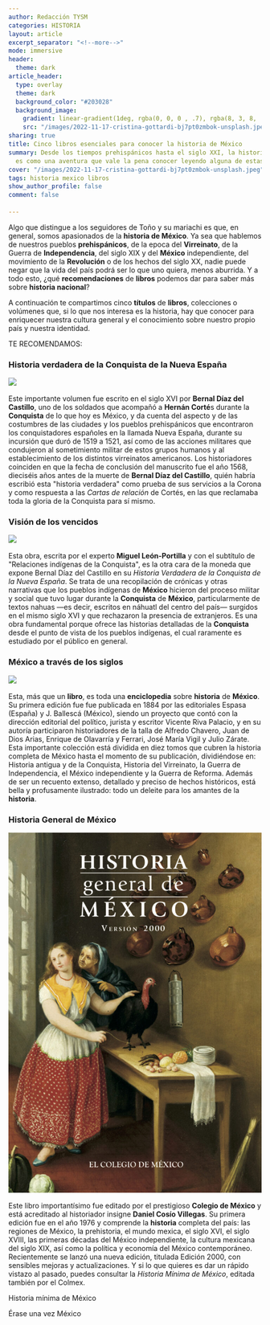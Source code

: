 ```yaml
---
author: Redacción TYSM
categories: HISTORIA
layout: article
excerpt_separator: "<!--more-->"
mode: immersive
header:
  theme: dark
article_header:
  type: overlay
  theme: dark
  background_color: "#203028"
  background_image:
    gradient: linear-gradient(1deg, rgba(0, 0, 0 , .7), rgba(8, 3, 8, .9))
    src: "/images/2022-11-17-cristina-gottardi-bj7pt0zmbok-unsplash.jpeg"
sharing: true
title: Cinco libros esenciales para conocer la historia de México
summary: Desde los tiempos prehispánicos hasta el siglo XXI, la historia de México
  es como una aventura que vale la pena conocer leyendo alguna de estas recomendaciones…
cover: "/images/2022-11-17-cristina-gottardi-bj7pt0zmbok-unsplash.jpeg"
tags: historia mexico libros
show_author_profile: false
comment: false

---
```

Algo que distingue a los seguidores de Toño y su mariachi es que, en general, somos apasionados de la **historia de México**. Ya sea que hablemos de nuestros pueblos **prehispánicos**, de la epoca del **Virreinato**, de la Guerra de **Independencia**, del siglo XIX y del **México** independiente, del movimiento de la **Revolución** o de los hechos del siglo XX, nadie puede negar que la vida del país podrá ser lo que uno quiera, menos aburrida. Y a todo esto, ¿qué **recomendaciones** de **libros** podemos dar para saber más sobre **historia nacional**?

A continuación te compartimos cinco **títulos** de **libros**, colecciones o volúmenes que, si lo que nos interesa es la historia, hay que conocer para enriquecer nuestra cultura general y el conocimiento sobre nuestro propio país y nuestra identidad.

TE RECOMENDAMOS:

### Historia verdadera de la Conquista de la Nueva España

![](https://upload.wikimedia.org/wikipedia/commons/thumb/2/2b/Historia_verdadera_conquista_Nueva_Espa%C3%B1a_portada.jpg/712px-Historia_verdadera_conquista_Nueva_Espa%C3%B1a_portada.jpg)

Este importante volumen fue escrito en el siglo XVI por **Bernal Díaz del Castillo**, uno de los soldados que acompañó a **Hernán Corté**s durante la **Conquista** de lo que hoy es México, y da cuenta del aspecto y de las costumbres de las ciudades y los pueblos prehispánicos que encontraron los conquistadores españoles en la llamada Nueva España, durante su incursión que duró de 1519 a 1521, así como de las acciones militares que condujeron al sometimiento militar de estos grupos humanos y al establecimiento de los distintos virreinatos americanos. Los historiadores coinciden en que la fecha de conclusión del manuscrito fue el año 1568, dieciséis años antes de la muerte de **Bernal Díaz del Castillo**, quién habría escribió esta "historia verdadera" como prueba de sus servicios a la Corona y como respuesta a las _Cartas de relación_ de Cortés, en las que reclamaba toda la gloria de la Conquista para sí mismo.

### Visión de los vencidos

![](https://upload.wikimedia.org/wikipedia/commons/thumb/b/b2/Visi%C3%B3n_de_los_vencidos_1ra_ed.png/750px-Visi%C3%B3n_de_los_vencidos_1ra_ed.png)

Esta obra, escrita por el experto **Miguel León-Portilla** y con el subtítulo de "Relaciones indígenas de la Conquista", es la otra cara de la moneda que expone Bernal Díaz del Castillo en su _Historia Verdadera de la Conquista de la Nueva España_. Se trata de una recopilación de crónicas y otras narrativas que los pueblos indígenas de **México** hicieron del proceso militar y social que tuvo lugar durante la **Conquista** de **México**, particularmente de textos nahuas —es decir, escritos en náhuatl del centro del país— surgidos en el mismo siglo XVI y que rechazaron la presencia de extranjeros. Es una obra fundamental porque ofrece las historias detalladas de la **Conquista** desde el punto de vista de los pueblos indígenas, el cual raramente es estudiado por el público en general.

### México a través de los siglos

![](https://upload.wikimedia.org/wikipedia/commons/f/fa/Mexicoatravsde.jpg)

Esta, más que un **libro**, es toda una **enciclopedia** sobre **historia** de **México**. Su primera edición fue fue publicada en 1884 por las editoriales Espasa (España) y J. Ballescá (México), siendo un proyecto que contó con la dirección editorial del político, jurista y escritor Vicente Riva Palacio, y en su autoría participaron historiadores de la talla de Alfredo Chavero, Juan de Dios Arias, Enrique de Olavarría y Ferrari, José María Vigil y Julio Zárate. Esta importante colección está dividida en diez tomos que cubren la historia completa de México hasta el momento de su publicación, dividiéndose en: Historia antigua y de la Conquista, Historia del Virreinato, la Guerra de Independencia, el México independiente y la Guerra de Reforma. Además de ser un recuento extenso, detallado y preciso de hechos históricos, está bella y profusamente ilustrado: todo un deleite para los amantes de la **historia**.

### Historia General de México

![](/images/2022-11-17-h007-00-720x1024.jpeg)

Este libro importantísimo fue editado por el prestigioso **Colegio de México** y está acreditado al historiador insigne **Daniel Cosío Villegas**. Su primera edición fue en el año 1976 y comprende la **historia** completa del país: las regiones de México, la prehistoria, el mundo mexica, el siglo XVI, el siglo XVIII, las primeras décadas del México independiente, la cultura mexicana del siglo XIX, así como la política y economía del México contemporáneo. Recientemente se lanzó una nueva edición, titulada Edición 2000, con sensibles mejoras y actualizaciones. Y si lo que quieres es dar un rápido vistazo al pasado, puedes consultar la _Historia Mínima de México_, editada también por el Colmex.

Historia mínima de México

Érase una vez México